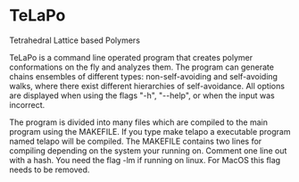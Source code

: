 # TeLaPo
Tetrahedral Lattice based Polymers

TeLaPo is a command line operated program that creates polymer conformations on the fly and analyzes them. The program can generate chains ensembles of different types: non-self-avoiding and self-avoiding walks, where there exist different hierarchies of self-avoidance. 
All options are displayed when using the flags "-h", "--help", or when the input was incorrect. 

The program is divided into many files which are compiled to the main program using the MAKEFILE. If you type make telapo a executable program named telapo will be compiled. The MAKEFILE contains two lines for compiling depending on the system your running on. Comment one line out with a hash. You need the flag -lm if running on linux. For MacOS this flag needs to be removed.
